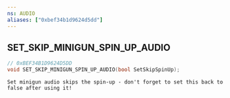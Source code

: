 ```yaml
---
ns: AUDIO
aliases: ["0xbef34b1d9624d5dd"]
---
```

## SET_SKIP_MINIGUN_SPIN_UP_AUDIO

```c
// 0xBEF34B1D9624D5DD
void SET_SKIP_MINIGUN_SPIN_UP_AUDIO(bool SetSkipSpinUp);
```

```
Set minigun audio skips the spin-up - don't forget to set this back to false after using it!
```
